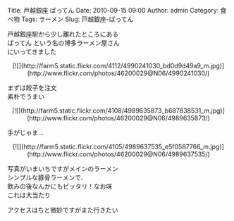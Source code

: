 Title: 戸越銀座 ばってん
Date: 2010-09-15 09:00
Author: admin
Category: 食べ物
Tags: ラーメン
Slug: 戸越銀座-ばってん

戸越銀座駅から少し離れたところにある  
ばってん という名の博多ラーメン屋さん  
にいってきました

<p>
<center>
[![](http://farm5.static.flickr.com/4112/4990241030_bd0d9d49a9_m.jpg)](http://www.flickr.com/photos/46200029@N06/4990241030/)

</center>
  
まずは餃子を注文  
素朴でうまい

</p>
<p>
<center>
[![](http://farm5.static.flickr.com/4108/4989635873_b687838531_m.jpg)](http://www.flickr.com/photos/46200029@N06/4989635873/)

</center>
  
手がじゃま…

</p>
<p>
<center>
[![](http://farm5.static.flickr.com/4105/4989637535_e5f0587766_m.jpg)](http://www.flickr.com/photos/46200029@N06/4989637535/)

</center>
  
写真がいまいちですがメインのラーメン  
シンプルな豚骨ラーメンで、  
飲みの後なんかにもピッタリ！なお味  
これは大当たり

</p>
アクセスはちと微妙ですがまた行きたい
